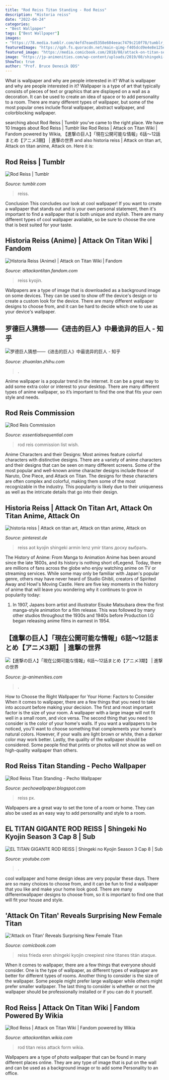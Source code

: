 ```yaml
---
title: "Rod Reiss Titan Standing - Rod Reiss"
description: "Historia reiss"
date: "2022-04-24"
categories:
- "Best Wallpaper"
tags: ["Best Wallpaper"]
images:
- "https://78.media.tumblr.com/4efd7eaed5358e604eeac7479c210f78/tumblr_pf5zg3O8Vq1wgwg1oo6_500.gif"
featuredImage: "https://qph.fs.quoracdn.net/main-qimg-f405dcd9e4e8e125e913ae74cdc3cb74"
featured_image: "https://media.comicbook.com/2018/08/attack-on-titan-season-3-female-founding-titan-frieda-reiss-1130715-640x320.jpeg"
image: "https://jp-animenities.com/wp-content/uploads/2019/08/shingeki-public-info46-500x287.png"
ShowToc: true
author: "Prof. Bruce Denesik DDS"
---
```



What is wallpaper and why are people interested in it?
What is wallpaper and why are people interested in it?
Wallpaper is a type of art that typically consists of pieces of text or graphics that are displayed on a wall as a decoration. It can be used to create an idea of space or to add personality to a room. There are many different types of wallpaper, but some of the most popular ones include floral wallpaper, abstract wallpaper, and colorblocking wallpaper.

	

		
searching about Rod Reiss | Tumblr you've came to the right place. We have 10 Images about Rod Reiss | Tumblr like Rod Reiss | Attack on Titan Wiki | Fandom powered by Wikia, 【進撃の巨人】「現在公開可能な情報」6話～12話まとめ【アニメ3期】 | 進撃の世界 and also historia reiss | Attack on titan art, Attack on titan anime, Attack on. Here it is:
		
    
## Rod Reiss | Tumblr

<img loading=lazy src="https://78.media.tumblr.com/4efd7eaed5358e604eeac7479c210f78/tumblr_pf5zg3O8Vq1wgwg1oo6_500.gif" onerror="this.onerror=null;this.src='https://tse1.mm.bing.net/th?id=OIP.3QnSrtSayTXIFNMBBdN4owHaEK&amp;pid=15.1';" alt="Rod Reiss | Tumblr">

_Source: tumblr.com_

>reiss. 

	

Conclusion
This concludes our look at cool wallpaper! If you want to create a wallpaper that stands out and is your own personal statement, then it's important to find a wallpaper that is both unique and stylish. There are many different types of cool wallpaper available, so be sure to choose the one that is best suited for your taste.

    
## Historia Reiss (Anime) | Attack On Titan Wiki | Fandom

<img loading=lazy src="https://static.wikia.nocookie.net/shingeki-no-kyojin/images/b/be/Historia_Reiss_(Anime)_850.png/revision/latest?cb=20200820190644&amp;path-prefix=pt-br" onerror="this.onerror=null;this.src='https://tse2.mm.bing.net/th?id=OIP.-dHa4VbZrhXhmFDKJO7YiAHaHa&amp;pid=15.1';" alt="Historia Reiss (Anime) | Attack on Titan Wiki | Fandom">

_Source: attackontitan.fandom.com_

>reiss kyojin. 

	

Wallpapers are a type of image that is downloaded as a background image on some devices. They can be used to show off the device's design or to create a custom look for the device. There are many different wallpaper designs to choose from, and it can be hard to decide which one to use as your device's wallpaper.

    
## 罗德巨人猜想——《进击的巨人》中最诡异的巨人 - 知乎

<img loading=lazy src="https://picb.zhimg.com/v2-63fe011e926e21dba42a7b1f5ef3a34e_r.jpg" onerror="this.onerror=null;this.src='https://tse2.mm.bing.net/th?id=OIP.cQFYmaBr35KfYgSSM7poQwHaEK&amp;pid=15.1';" alt="罗德巨人猜想——《进击的巨人》中最诡异的巨人 - 知乎">

_Source: zhuanlan.zhihu.com_

>. 

	

Anime wallpaper is a popular trend in the internet. It can be a great way to add some extra color or interest to your desktop. There are many different types of anime wallpaper, so it’s important to find the one that fits your own style and needs.

    
## Rod Reis Commission

<img loading=lazy src="https://www.essentialsequential.com/assets/images/Rod-ECCC18-Samuri.jpg" onerror="this.onerror=null;this.src='https://tse1.mm.bing.net/th?id=OIP.3kIGCfcHn6foWtmDtN8aDgHaLh&amp;pid=15.1';" alt="Rod Reis Commission">

_Source: essentialsequential.com_

>rod reis commission list wish. 

	

Anime Characters and their Designs: Most animes feature colorful characters with distinctive designs.
There are a variety of anime characters and their designs that can be seen on many different screens. Some of the most popular and well-known anime character designs include those of Naruto, One Piece, and Attack on Titan. The designs for these characters are often complex and colorful, making them some of the most recognizable in the industry. This popularity is likely due to their uniqueness as well as the intricate details that go into their design.

    
## Historia Reiss | Attack On Titan Art, Attack On Titan Anime, Attack On

<img loading=lazy src="https://i.pinimg.com/736x/83/25/7d/83257d833f2e548f3427c44b6fb6076c.jpg" onerror="this.onerror=null;this.src='https://tse3.mm.bing.net/th?id=OIP.lnnldZSqYNPa5kH6jKbdnQHaJG&amp;pid=15.1';" alt="historia reiss | Attack on titan art, Attack on titan anime, Attack on">

_Source: pinterest.de_

>reiss aot kyojin shingeki armin lenz ymir titans доску выбрать. 

	

The History of Anime: From Manga to Animation
Anime has been around since the late 1800s, and its history is nothing short ofLegend. Today, there are millions of fans across the globe who enjoy watching anime on TV or streaming services. While some may only be familiar with Japan's popular genre, others may have never heard of Studio Ghibli, creators of Spirited Away and Howl's Moving Castle. Here are five key moments in the history of anime that will leave you wondering why it continues to grow in popularity today:
1) In 1907, Japans born artist and illustrator Eisuke Matsubara drew the first manga-style animation for a film release. This was followed by many other studios throughout the 1930s and 1940s before Production I.G began releasing anime films in earnest in 1954.

    
## 【進撃の巨人】「現在公開可能な情報」6話～12話まとめ【アニメ3期】 | 進撃の世界

<img loading=lazy src="https://jp-animenities.com/wp-content/uploads/2019/08/shingeki-public-info46-500x287.png" onerror="this.onerror=null;this.src='https://tse2.mm.bing.net/th?id=OIP.rU5DUMwLVhOt9VEcQpxD1QHaEQ&amp;pid=15.1';" alt="【進撃の巨人】「現在公開可能な情報」6話～12話まとめ【アニメ3期】 | 進撃の世界">

_Source: jp-animenities.com_

>. 

	

How to Choose the Right Wallpaper for Your Home: Factors to Consider
When it comes to wallpaper, there are a few things that you need to take into account before making your decision. The first and most important factor is the size of your room. A wallpaper with a large image will not fit well in a small room, and vice versa. 
The second thing that you need to consider is the color of your home's walls. If you want a wallpapers to be noticed, you'll want to choose something that complements your home's natural colors. However, if your walls are light brown or white, then a darker color may work better. 
Lastly, the quality of the wallpaper should be considered. Some people find that prints or photos will not show as well on high-quality wallpaper than others.

    
## Rod Reiss Titan Standing - Pecho Wallpaper

<img loading=lazy src="https://qph.fs.quoracdn.net/main-qimg-f405dcd9e4e8e125e913ae74cdc3cb74" onerror="this.onerror=null;this.src='https://tse4.mm.bing.net/th?id=OIP.9AXc2eTo4SXpE650zcPLdAHaEh&amp;pid=15.1';" alt="Rod Reiss Titan Standing - Pecho Wallpaper">

_Source: pechowallpaper.blogspot.com_

>reiss px. 

	

Wallpapers are a great way to set the tone of a room or home. They can also be used as an easy way to add personality and style to a room.

    
## EL TITAN GIGANTE ROD REISS | Shingeki No Kyojin Season 3 Cap 8 | Sub

<img loading=lazy src="https://i.ytimg.com/vi/g1dXue98ZCI/maxresdefault.jpg" onerror="this.onerror=null;this.src='https://tse4.mm.bing.net/th?id=OIP.7x1sceJCqBJpzLztgZK1YgHaEK&amp;pid=15.1';" alt="EL TITAN GIGANTE ROD REISS | Shingeki no Kyojin Season 3 Cap 8 | Sub">

_Source: youtube.com_

>. 

	

cool wallpaper and home design ideas are very popular these days. There are so many choices to choose from, and it can be fun to find a wallpaper that you like and make your home look good. There are many differentwallpaper designs to choose from, so it is important to find one that will fit your house and style.

    
## &#039;Attack On Titan&#039; Reveals Surprising New Female Titan

<img loading=lazy src="https://media.comicbook.com/2018/08/attack-on-titan-season-3-female-founding-titan-frieda-reiss-1130715-640x320.jpeg" onerror="this.onerror=null;this.src='https://tse4.mm.bing.net/th?id=OIP.V4NmbhKxcT653W0WgmLHDgHaDt&amp;pid=15.1';" alt="&#039;Attack on Titan&#039; Reveals Surprising New Female Titan">

_Source: comicbook.com_

>reiss frieda eren shingeki kyojin creepiest nine titanes titán ataque. 

	

When it comes to wallpaper, there are a few things that everyone should consider. One is the type of wallpaper, as different types of wallpaper are better for different types of rooms. Another thing to consider is the size of the wallpaper. Some people might prefer large wallpaper while others might prefer smaller wallpaper. The last thing to consider is whether or not the wallpaper should be professionally installed or if you can do it yourself.

    
## Rod Reiss | Attack On Titan Wiki | Fandom Powered By Wikia

<img loading=lazy src="http://vignette2.wikia.nocookie.net/shingekinokyojin/images/b/b4/Rod%27s_Titan_standing.jpg/revision/latest/scale-to-width-down/220?cb=20150930153841" onerror="this.onerror=null;this.src='https://tse2.mm.bing.net/th?id=OIP.N71-sFZ-Zka1eqNIy7Ym3wAAAA&amp;pid=15.1';" alt="Rod Reiss | Attack on Titan Wiki | Fandom powered by Wikia">

_Source: attackontitan.wikia.com_

>rod titan reiss attack form wikia. 

	



Wallpapers are a type of photo wallpaper that can be found in many different places online. They are any type of image that is put on the wall and can be used as a background image or to add some Personality to an office.

